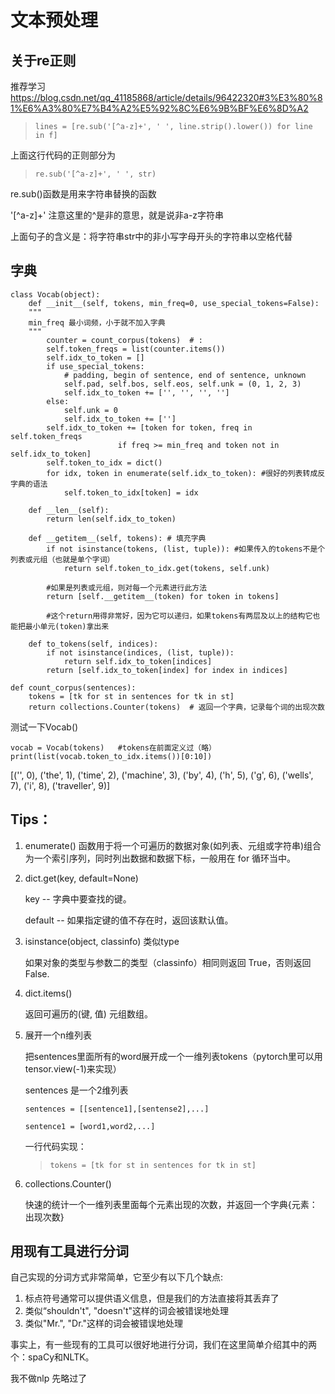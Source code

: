 # 文本预处理
## 关于re正则
推荐学习 <https://blog.csdn.net/qq_41185868/article/details/96422320#3%E3%80%81%E6%A3%80%E7%B4%A2%E5%92%8C%E6%9B%BF%E6%8D%A2>

>```
>lines = [re.sub(﻿'[^a-z]+'﻿, ' '﻿, line.strip(﻿)﻿.lower(﻿)﻿) for line in f]﻿

上面这行代码的正则部分为
>```
>re.sub(﻿'[^a-z]+'﻿, ' '﻿, str﻿)﻿

re.sub()函数是用来字符串替换的函数﻿

'[^a-z]+' 注意这里的^是非的意思，就是说非a-z字符串﻿

上面句子的含义是：将字符串str中的非小写字母开头的字符串以空格代替

## 字典
```
class Vocab(object):
    def __init__(self, tokens, min_freq=0, use_special_tokens=False): 
    """
    min_freq 最小词频，小于就不加入字典
    """
        counter = count_corpus(tokens)  # : 
        self.token_freqs = list(counter.items())
        self.idx_to_token = []
        if use_special_tokens:
            # padding, begin of sentence, end of sentence, unknown
            self.pad, self.bos, self.eos, self.unk = (0, 1, 2, 3)
            self.idx_to_token += ['', '', '', '']
        else:
            self.unk = 0
            self.idx_to_token += ['']
        self.idx_to_token += [token for token, freq in self.token_freqs
                        if freq >= min_freq and token not in self.idx_to_token]
        self.token_to_idx = dict()
        for idx, token in enumerate(self.idx_to_token): #很好的列表转成反字典的语法
            self.token_to_idx[token] = idx

    def __len__(self):
        return len(self.idx_to_token)

    def __getitem__(self, tokens): # 填充字典
        if not isinstance(tokens, (list, tuple)): #如果传入的tokens不是个列表或元组（也就是单个字词）
            return self.token_to_idx.get(tokens, self.unk)

        #如果是列表或元组，则对每一个元素进行此方法
        return [self.__getitem__(token) for token in tokens]

        #这个return用得非常好，因为它可以递归，如果tokens有两层及以上的结构它也能把最小单元(token)拿出来

    def to_tokens(self, indices):
        if not isinstance(indices, (list, tuple)):
            return self.idx_to_token[indices]
        return [self.idx_to_token[index] for index in indices]

def count_corpus(sentences):
    tokens = [tk for st in sentences for tk in st]
    return collections.Counter(tokens)  # 返回一个字典，记录每个词的出现次数

```

测试一下Vocab()
```
vocab = Vocab(tokens)   #tokens在前面定义过（略）
print(list(vocab.token_to_idx.items())[0:10])
```
[('', 0), ('the', 1), ('time', 2), ('machine', 3), ('by', 4), ('h', 5), ('g', 6), ('wells', 7), ('i', 8), ('traveller', 9)]

## Tips：

1. enumerate() 函数用于将一个可遍历的数据对象(如列表、元组或字符串)组合为一个索引序列，同时列出数据和数据下标，一般用在 for 循环当中。

2. dict.get(key, default=None)

   key -- 字典中要查找的键。

   default -- 如果指定键的值不存在时，返回该默认值。
3. isinstance(object, classinfo)  类似type

   如果对象的类型与参数二的类型（classinfo）相同则返回 True，否则返回 False.
4. dict.items()

   返回可遍历的(键, 值) 元组数组。

5. 展开一个n维列表

   把sentences里面所有的word展开成一个一维列表tokens（pytorch里可以用tensor.view(-1)来实现）

   sentences 是一个2维列表
   ```
   sentences = [[sentence1],[sentense2],...]

   sentence1 = [word1,word2,...]
   ```
   一行代码实现：
   
   >```
   >tokens = [tk for st in sentences for tk in st]
6. collections.Counter()

   快速的统计一个一维列表里面每个元素出现的次数，并返回一个字典{元素：出现次数}


## 用现有工具进行分词

自己实现的分词方式非常简单，它至少有以下几个缺点:

1. 标点符号通常可以提供语义信息，但是我们的方法直接将其丢弃了
2. 类似“shouldn't", "doesn't"这样的词会被错误地处理
3. 类似"Mr.", "Dr."这样的词会被错误地处理

事实上，有一些现有的工具可以很好地进行分词，我们在这里简单介绍其中的两个：spaCy和NLTK。

我不做nlp 先略过了

